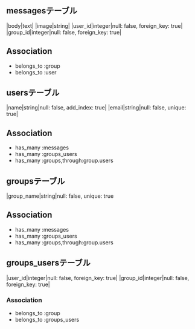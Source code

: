 ## messagesテーブル
|body|text|
|image|string|
|user_id|integer|null: false, foreign_key: true|
|group_id|integer|null: false, foreign_key: true|

## Association
- belongs_to :group
- belongs_to :user

## usersテーブル
|name|string|null: false, add_index: true|
|email|string|null: false, unique: true|

## Association
- has_many :messages
- has_many :groups_users
- has_many :groups,through:group.users

## groupsテーブル
|group_name|string|null: false, unique: true

## Association
- has_many :messages
- has_many :groups_users
- has_many :groups,through:group.users
## groups_usersテーブル
|user_id|integer|null: false, foreign_key: true|
|group_id|integer|null: false, foreign_key: true|

### Association
- belongs_to :group
- belongs_to :groups_users
